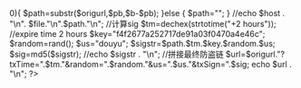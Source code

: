 <?php

//待加防盗链的原始url
$origurl="http://200001791.vod.myqcloud.com/200001791_79690ab8cbfb11e6abf34b273b7e30d4.f220.av.m3u8";


//从url解析host、path、file
$b=strpos($origurl,"http://");

if ($b==0) {
        $b=$b+7;
}else{
        $b=0;
}

$e=strpos($origurl,"/", $b);

$host=substr($origurl,$b,$e-$b);

$pb=$e;
$b=strrpos($origurl, "/");

$file=substr($origurl,$b+1);
if ($b-$pb-1>0){
        $path=substr($origurl,$pb,$b-$pb);
}else {
        $path="";
}
//echo $host . "\n". $file."\n".$path."\n";

//计算sig
$tm=dechex(strtotime("+2 hours")); //expire time 2 hours

$key="f4f2677a252717de91a03f0470a4e46c";
$random=rand();
$us="douyu";

$sigstr=$path.$tm.$key.$random.$us;
$sig=md5($sigstr);
//echo $sigstr . "\n";

//拼接最终防盗链
$url=$origurl."?txTime=".$tm."&random=".$random."&us=".$us."&txSign=".$sig;

echo $url . "\n";

?>